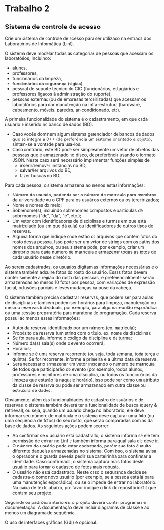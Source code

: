 
# Trabalho 2

## Sistema de controle de acesso

Crie um sistema de controle de acesso para ser utilizado na entrada dos Laboratórios de Informática (Linf).

O sistema deve modelar todas as categorias de pessoas que acessam os laboratórios, incluindo:

* alunos,
* professores,
* funcionários da limpeza,
* funcionários da segurança (vigias),
* pessoal de suporte técnico do CIC (funcionários, estagiários e professores ligados à administração do suporte),
* pessoas externas (ou de empresas terceirizadas) que acessam os laboratórios para dar manutenção na infra-estrutura (hardware, cabeamento, móveis, paredes, ar-condicionado, etc).

A primeira funcionalidade do sistema é o cadastramento, em que cada usuário é inserido no banco de dados (BD).

* Caso vocês dominem algum sistema gerenciador de bancos de dados que se integra a C++ (de preferência um sistema orientado a objeto), sintam-se a vontade para usa-los.
* Caso contrário, este BD pode ser simplesmente um vetor de objetos das pessoas que é armazenado no disco, de preferência usando o formato JSON. Neste caso será necessário implementar funções simples de
  * inserir/remover instâncias no BD,
  * salvar/ler arquivos do BD,
  * fazer buscas no BD.

Para cada pessoa, o sistema armazena ao menos estas informações:

* Número do usuário, podendo ser o número de matrícula para membros da universidade ou o CPF para os usuários externos ou os terceirizados;
* Nome e nomes do meio;
* Sobrenome(s), incluindo sobrenomes compostos e partículas de sobrenomes ("de", "da", "e", etc.);
* Um vetor com identificadores de disciplinas e turmas em que está matriculado (ou em que dá aula) ou identificadores de outros tipos de reservas.
* Alguma forma que indique onde estão os arquivos que contém fotos do rosto dessa pessoa. Isso pode ser um vetor de strings com os paths dos nomes dos arquivos, ou seu sistema pode, por exemplo, criar um diretório para cada número de matrícula e armazenar todas as fotos de cada usuário nesse diretório.

Ao serem cadastrados, os usuários digitam as informações necessárias e o sistema também adquire fotos do rosto do usuário. Essas fotos devem conter somente a região do rosto das pessoas, e preferencialmente serão armazenadas ao menos 10 fotos por pessoa, com variações de expressão facial, oclusões parciais e leves mudanças na pose da cabeça.

O sistema também precisa cadastrar reservas, que podem ser para aulas de disciplinas e também podem ser horários para limpeza, manutenção ou mesmo reservas individuais, por exemplo, para alguma reunião esporádica ou uma sessão preparatória para maratona de programação. Cada reserva possui ao menos essas informações:

* Autor da reserva, identificado por um número (ex. matricula);
* Propósito da reserva (um string com o título, ex. nome da disciplina);
* Se for para aula, informe o código da disciplina e da turma;
* Número da(s) sala(s) onde o evento ocorrerá;
* Horários;
* Informe se é uma reserva recorrente (ou seja, toda semana, toda terça e quinta). Se for recorrente, informe a primeira e a última data da reserva.
* Será necessário armazenar um vetor indicando o número de matrícula de todos que participarão do evento (por exemplo, todos alunos, professores e monitores de uma disciplina, ou todos os funcionários da limpeza que estarão lá naquele horário). Isso pode ser como um atributo da classe de reserva ou pode ser armazenado em outra classe ou estrutura de dados.

Obviamente, além das funcionalidades de cadastro de usuários e de reservas, o sistema também deverá ter a funcionalidade de busca (query & retrieval), ou seja, quando um usuário chega no laboratório, ele deve informar seu número de matrícula e o sistema deve capturar uma foto (ou uma sequência de fotos) do seu rosto, que serão comparadas com as da base de dados. As seguintes ações podem ocorrer:

* Ao confirmar se o usuário está cadastrado, o sistema informa se ele tem permissão de entrar no Linf e também informa para qual sala ele deve ir.
* O número do usuário pode estar cadastrado, porém sua foto é muito diferente daquelas armazenadas no sistema. Com isso, o sistema avisa o operador e o guarda deveria pedir sua carteirinha para confirmar a identidade. Caso confirmada, o sistema captura mais fotos deste usuário para tornar o cadastro de fotos mais robusto.
* O usuário não está cadastrado. Neste caso o segurança decide se cadastra-o como novo usuário (por exemplo, se a pessoa está lá para uma manutenção esporádica), ou se o impede de entrar no laboratório.
Na caixa de texto abaixo, por favor indique o link do repositório Git que contém seu projeto.

Seguindo os padrões anteriores, o projeto deverá conter programas e documentação. A documentação deve incluir diagramas de classe e ao menos um diagrama de sequência.

O uso de interfaces gráficas (GUI) é opcional.
